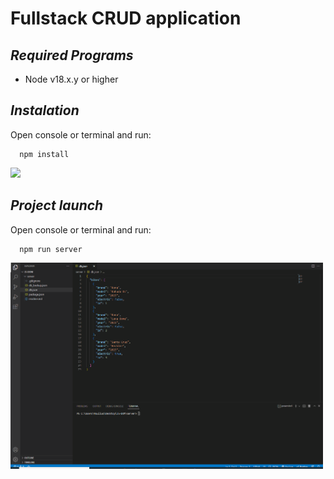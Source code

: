 # __Fullstack CRUD application__

## _Required Programs_
  * Node v18.x.y or higher

## _Instalation_
Open console or terminal and run:
```
  npm install
```
<img src="../npm-install.gif" width="500">

## _Project launch_
Open console or terminal and run:
```
  npm run server
```
<img src="../npm-run-server.gif" width="500">